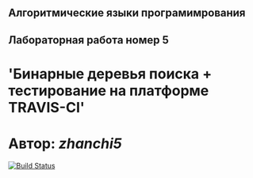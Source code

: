 ## Алгоритмические языки програмимрования

## Лабораторная работа номер 5
# 'Бинарные деревья поиска + тестирование на платформе TRAVIS-CI'

# Автор: ***zhanchi5***


[![Build Status](https://travis-ci.org/zhanchi5/binary_trees.svg?branch=master)](https://travis-ci.org/zhanchi5/binary_trees)
